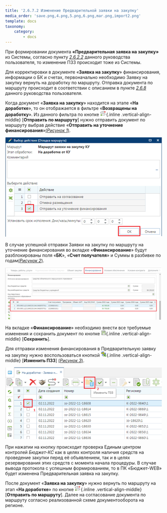 ```yaml
---
title: '2.6.7.2 Изменение Предварительной заявки на закупку'
media_order: 'save.png,4.png,5.png,6.png,mar.png,import2.png'
template: docs
taxonomy:
    category:
        - docs
---
```


При формировании документа **«Предварительная заявка на закупку»** из Системы, согласно пункту  *[2.6.2.2](/complex-operations/2-6-formirovanie-zayavok-na-razmesheniya-zakaza/formirovanie-predvaritelnykh-zayavok/import-predvaritelnykh-zayavok-na-zakupku)* данного руководства пользователя, то изменение ПЗЗ происходит тоже из Системы.

Для корректировки в документе «**Заявка на закупку**» финансирования, информации о БК и счетах, первоначально необходимо Заявку на закупку вернуть на доработку по маршруту. Отправка документа по маршруту происходит в соответствии с описанием в пункте  *[2.6.8](/complex-operations/2-6-formirovanie-zayavok-na-razmesheniya-zakaza/soglasovanie-zayavok-na-zakupku)* данного руководства пользователя.

Когда документ «**Заявка на закупку**» находится на этапе «**На доработке**», то он отображается в фильтре «**Возвращены на доработку**». Из данного фильтра по кнопке ![](mar.png){.inline .vertical-align-middle} [**Отправить по маршруту**] нужно отправить документ по маршруту выбрав действие «**Отправить на уточнение финансирования**»[(*Рисунок 1*)](#ris-01).

![Отправка на уточнение финансирования](4.png?id=ris-01)

В случае успешной отправки Заявки на закупку по маршруту на уточнение финансирования во вкладке «**Финансирование**» будут разблокированы поля «**БК**», «**Счет получателя**» и Суммы в разбивке по годам[(*Рисунок 2*)](#ris-02).

![Разблокированная вкладка «Финансирование»](5.png?id=ris-02)

На вкладке «**Финансирование**» необходимо внести все требуемые изменения и сохранить документ по кнопке  ![](save.png){.inline .vertical-align-middle} [**Сохранить**].

Для отправки изменения финансирования в Предварительную заявку на закупку нужно воспользоваться кнопкой  ![](import2.png){.inline .vertical-align-middle} [**Изменить ПЗЗ**] [(*Рисунок 3*)](#ris-03).

![Формирование изменения ПЗЗ](6.png?id=ris-01)

При нажатии на кнопку происходит проверка Единым центром контролей *Бюджет-КС* как в целях контроля наличия средств на проведение закупки перед её объявлением, так и в целях резервирования этих средств с момента начала процедуры. В случае вывода протокола с успешным формированием, то в ПК «Бюджет-WEB» будет изменена Предварительная заявка на закупку.

После документ «**Заявка на закупку**» нужно вернуть по маршруту на этап «**На доработке**» по кнопке  ![](mar.png){.inline .vertical-align-middle} [**Отправить по маршруту**]. Далее на согласование документа по маршруту согласно реализованной схеме документооборота на регионе.
